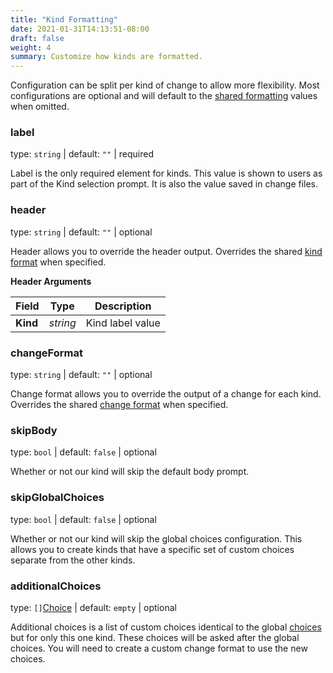 ```yaml
---
title: "Kind Formatting"
date: 2021-01-31T14:13:51-08:00
draft: false
weight: 4
summary: Customize how kinds are formatted.
---
```


Configuration can be split per kind of change to allow more flexibility.
Most configurations are optional and will default to the
[shared formatting](/config/shared-formatting) values when omitted.

### label
type: `string` | default: `""` | required

Label is the only required element for kinds.
This value is shown to users as part of the Kind selection prompt.
It is also the value saved in change files.

### header
type: `string` | default: `""` | optional

Header allows you to override the header output.
Overrides the shared [kind format](/config/shared-formatting#kindformat) when specified.

**Header Arguments**

| Field | Type | Description |
| --- | --- | --- |
| **Kind** | _string_ | Kind label value |

### changeFormat
type: `string` | default: `""` | optional

Change format allows you to override the output of a change for each kind.
Overrides the shared [change format](/config/shared-formatting#changeformat)
when specified.

### skipBody
type: `bool` | default: `false` | optional

Whether or not our kind will skip the default body prompt.

### skipGlobalChoices
type: `bool` | default: `false` | optional

Whether or not our kind will skip the global choices configuration.
This allows you to create kinds that have a specific set of custom choices separate
from the other kinds.

### additionalChoices
type: `[]`[Choice](/config/choices) | default: `empty` | optional

Additional choices is a list of custom choices identical to the global
[choices](/config/choices#choice) but for only this one kind.
These choices will be asked after the global choices.
You will need to create a custom change format to use the new choices.
